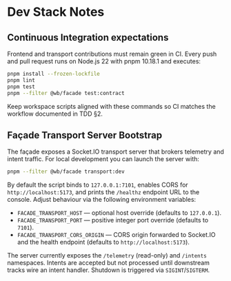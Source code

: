 # Dev Stack Notes

## Continuous Integration expectations

Frontend and transport contributions must remain green in CI. Every push and
pull request runs on Node.js 22 with pnpm 10.18.1 and executes:

```bash
pnpm install --frozen-lockfile
pnpm lint
pnpm test
pnpm --filter @wb/facade test:contract
```

Keep workspace scripts aligned with these commands so CI matches the workflow
documented in TDD §2.

## Façade Transport Server Bootstrap

The façade exposes a Socket.IO transport server that brokers telemetry and intent
traffic. For local development you can launch the server with:

```bash
pnpm --filter @wb/facade transport:dev
```

By default the script binds to `127.0.0.1:7101`, enables CORS for
`http://localhost:5173`, and prints the `/healthz` endpoint URL to the console.
Adjust behaviour via the following environment variables:

- `FACADE_TRANSPORT_HOST` — optional host override (defaults to `127.0.0.1`).
- `FACADE_TRANSPORT_PORT` — positive integer port override (defaults to `7101`).
- `FACADE_TRANSPORT_CORS_ORIGIN` — CORS origin forwarded to Socket.IO and the
  health endpoint (defaults to `http://localhost:5173`).

The server currently exposes the `/telemetry` (read-only) and `/intents`
namespaces. Intents are accepted but not processed until downstream tracks wire
an intent handler. Shutdown is triggered via `SIGINT`/`SIGTERM`.

